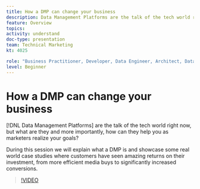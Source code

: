 ```yaml
---
title: How a DMP can change your business
description: Data Management Platforms are the talk of the tech world right now, but what are they and more importantly, how can they help you as marketers realize your goals? During this session we will explain what a DMP is and showcase some real world case studies where customers have seen amazing returns on their investment, from more efficient media buys to significantly increased conversions.
feature: Overview
topics: 
activity: understand
doc-type: presentation
team: Technical Marketing
kt: 4025

role: "Business Practitioner, Developer, Data Engineer, Architect, Data Architect, Administrator, Leader"
level: Beginner
---
```


# How a DMP can change your business

[!DNL Data Management Platforms] are the talk of the tech world right now, but what are they and more importantly, how can they help you as marketers realize your goals?

During this session we will explain what a DMP is and showcase some real world case studies where customers have seen amazing returns on their investment, from more efficient media buys to significantly increased conversions.

>[!VIDEO](https://video.tv.adobe.com/v/29770/?quality=12)

